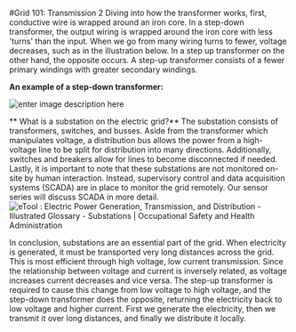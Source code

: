 #Grid 101: Transmission 2
Diving into how the transformer works, first, conductive wire is wrapped around an iron core. In a step-down transformer, the output wiring is wrapped around the iron core with less 'turns' than the input. When we go from many wiring turns to fewer, voltage decreases, such as in the illustration below. In a step up transformer on the other hand, the opposite occurs. A step-up transformer consists of a fewer primary windings with greater secondary windings. 

**An example of a step-down transformer:**

![enter image description here](https://www.achrnews.com/ext/resources/2016/11-2016/11-21-16/FS-Btu-Buddy-164-Fig-1.jpg?t=1479314488&width=900)


** What is a substation on the electric grid?** 
The substation consists of transformers, switches, and busses. Aside from the transformer which manipulates voltage, a distribution bus allows the power from a high-voltage line to be split for distribution into many directions. Additionally, switches and breakers allow for lines to become disconnected if needed. Lastly, it is important to note that these substations are not monitored on-site by human interaction. Instead, supervisory control and data acquisition systems (SCADA) are in place to monitor the grid remotely. Our sensor series will discuss SCADA in more detail. 
![eTool : Electric Power Generation, Transmission, and Distribution -  Illustrated Glossary - Substations | Occupational Safety and Health  Administration](https://www.osha.gov/sites/default/files/inline-images/substation_energy_flow.jpg)


In conclusion, substations are an essential part of the grid. When electricity is generated, it must be transported very long distances across the grid. This is most efficient through high voltage, low current transmission. Since the relationship between voltage and current is inversely related, as voltage increases current decreases and vice versa. The step-up transformer is required to cause this change from low voltage to high voltage, and the step-down transformer does the opposite, returning the electricity back to low voltage and higher current. First we generate the electricity, then we transmit it over long distances, and finally we distribute it locally. 
